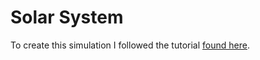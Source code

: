 Solar System
=====

<ClientOnly>
  <SolarSystem></SolarSystem>
</ClientOnly>

To create this simulation I followed the tutorial [found here](https://www.youtube.com/watch?v=pgFnZyL8zEA&t=0).

<script setup>
import SolarSystem from '../../components/SolarSystem.vue'
</script>